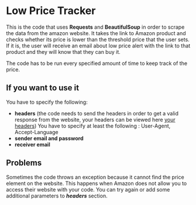 # Low Price Tracker

This is the code that uses **Requests** and **BeautifulSoup** in order to scrape the data from the amazon website. It takes the link to Amazon product and checks whether its price is lower than the threshold price that the user sets. If it is, the user will receive an email about low price alert with the link to that product and they will know that they can buy it. 

The code has to be run every specified amount of time to keep track of the price.

## If you want to use it
You have to specify the following:
- **headers** (the code needs to send the headers in order to get a valid response from the website, your headers can be viewed here [your headers](https://myhttpheader.com/)) You have to specify at least the following : User-Agent, Accept-Language
- **sender email and password**
- **receiver email**

## Problems
Sometimes the code throws an exception because it cannot find the price element on the website. This happens when Amazon does not allow you to access their website with your code. You can try again or add some additional parameters to **_headers_** section.
